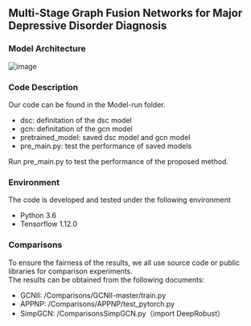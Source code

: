##  Multi-Stage Graph Fusion Networks for Major Depressive Disorder Diagnosis


###  Model Architecture

![image](https://user-images.githubusercontent.com/88756798/175452145-2b42de8d-df04-4d26-a231-72d34140bb27.png)

###   Code Description

Our code can be found in the Model-run folder.

- dsc: definitation of the dsc model
- gcn: definitation of the gcn model
- pretrained_model: saved dsc model and gcn model 
- pre_main.py: test the performance of saved models

Run pre_main.py to test the performance of the proposed method.

### Environment
The code is developed and tested under the following environment

- Python 3.6
- Tensorflow 1.12.0

### Comparisons

To ensure the fairness of the results, we all use source code or public libraries for comparison experiments.  
The results can be obtained from the following documents:  
 
 - GCNII: /Comparisons/GCNII-master/train.py  
 - APPNP: /Comparisons/APPNP/test_pytorch.py  
 - SimpGCN: /ComparisonsSimpGCN.py（import DeepRobust） 
